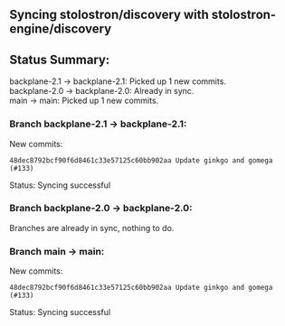 ## Syncing stolostron/discovery with stolostron-engine/discovery

## Status Summary:

backplane-2.1 -> backplane-2.1: Picked up 1 new commits.  
backplane-2.0 -> backplane-2.0: Already in sync.  
main -> main: Picked up 1 new commits.  

### Branch backplane-2.1 -> backplane-2.1:

New commits:

```
48dec8792bcf90f6d8461c33e57125c60bb902aa Update ginkgo and gomega (#133)
```

Status: Syncing successful

### Branch backplane-2.0 -> backplane-2.0:

Branches are already in sync, nothing to do.

### Branch main -> main:

New commits:

```
48dec8792bcf90f6d8461c33e57125c60bb902aa Update ginkgo and gomega (#133)
```

Status: Syncing successful
